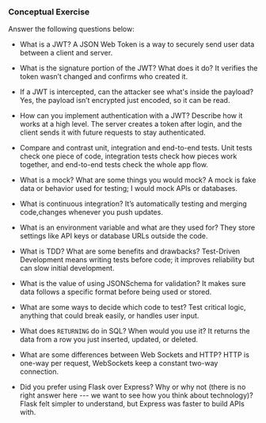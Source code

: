 ### Conceptual Exercise

Answer the following questions below:

- What is a JWT?
  A JSON Web Token is a way to securely send user data between a client and server.

- What is the signature portion of the JWT? What does it do?
  It verifies the token wasn’t changed and confirms who created it.

- If a JWT is intercepted, can the attacker see what's inside the payload?
  Yes, the payload isn’t encrypted just encoded, so it can be read.

- How can you implement authentication with a JWT? Describe how it works at a high level.
  The server creates a token after login, and the client sends it with future requests to stay authenticated.

- Compare and contrast unit, integration and end-to-end tests.
  Unit tests check one piece of code, integration tests check how pieces work together, and end-to-end tests check the whole app flow.

- What is a mock? What are some things you would mock?
  A mock is fake data or behavior used for testing; I would mock APIs or databases.

- What is continuous integration?
  It’s automatically testing and merging code,changes whenever you push updates.

- What is an environment variable and what are they used for?
  They store settings like API keys or database URLs outside the code.

- What is TDD? What are some benefits and drawbacks?
  Test-Driven Development means writing tests before code; it improves reliability but can slow initial development.

- What is the value of using JSONSchema for validation?
  It makes sure data follows a specific format before being used or stored.

- What are some ways to decide which code to test?
  Test critical logic, anything that could break easily, or handles user input.

- What does `RETURNING` do in SQL? When would you use it?
  It returns the data from a row you just inserted, updated, or deleted.

- What are some differences between Web Sockets and HTTP?
  HTTP is one-way per request, WebSockets keep a constant two-way connection.

- Did you prefer using Flask over Express? Why or why not (there is no right
  answer here --- we want to see how you think about technology)?
  Flask felt simpler to understand, but Express was faster to build APIs with.
